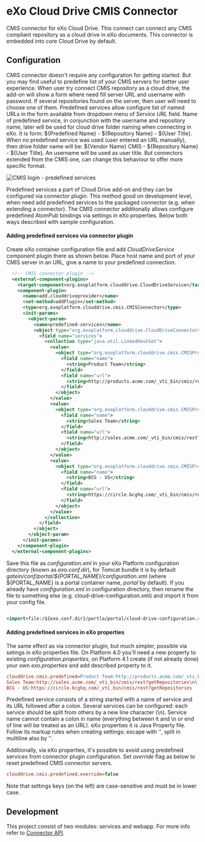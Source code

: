 eXo Cloud Drive CMIS Connector
==============================

CMIS connector for eXo Cloud Drive. This connect can connect any CMIS compliant repository as a cloud drive in eXo documents. 
This connector is embedded into core Cloud Drive by default.

Configuration
-------------

CMIS connector doesn't require any configuration for getting started. But you may find useful to predefine list of your CMIS servers for better user experience. When user try connect CMIS repository as a cloud drive, the add-on will show a form where need fill server URL and username with password. If several repositories found on the server, then user will need to choose one of them. Predefined services allow configure list of named URLs in the form available from dropdown menu of _Service URL_ field. 
Name of predefined service, in conjunction with the username and repository name, later will be used for cloud drive folder naming when connecting in eXo. It is form: ${Predefined Name} - ${Repository Name} - ${User Title}. When no predefined service was used (user entered an URL manually), then drive folder name will be: ${Vendor Name} CMIS - ${Repository Name} - ${User Title}. An username will be used as user title. But connectors extended from the CMIS one, can change this behaviour to offer more specific format.

![CMIS login - predefined services](https://raw.github.com/exo-addons/cloud-drive-extension/master/documentation/cmis/cmis-login-predefined.png)

Predefined services a part of Cloud Drive add-on and they can be configured via connector plugin. This method good on development level, when need add predefined services to the packaged connector (e.g. when extending a connector).
The CMIS connector additionally allows configure predefined AtomPub bindings via settings in eXo properties. Below both ways described with sample configuration.

#### Adding predefined services via connector plugin ####
Create eXo container configuration file and add _CloudDriveService_ component plugin there as shown below. Place host name and port of your CMIS server in an URL, give a name to your predefined connection. 

```xml
  <!-- CMIS connector plugin -->
  <external-component-plugins>
    <target-component>org.exoplatform.clouddrive.CloudDriveService</target-component>
    <component-plugin>
      <name>add.clouddriveprovider</name>
      <set-method>addPlugin</set-method>
      <type>org.exoplatform.clouddrive.cmis.CMISConnector</type>
      <init-params>
        <object-param>
          <name>predefined-services</name>
          <object type="org.exoplatform.clouddrive.CloudDriveConnector$PredefinedServices">
            <field name="services">
              <collection type="java.util.LinkedHashSet">
                <value>
                  <object type="org.exoplatform.clouddrive.cmis.CMISProvider$AtomPub">
                    <field name="name">
                      <string>Product Team</string>
                    </field>
                    <field name="url">
                      <string>http://products.acme.com/_vti_bin/cmis/rest?getRepositories</string>
                    </field>
                  </object>
                </value>
                <value>
                  <object type="org.exoplatform.clouddrive.cmis.CMISProvider$AtomPub">
                    <field name="name">
                      <string>Sales Team</string>
                    </field>
                    <field name="url">
                      <string>http://sales.acme.com/_vti_bin/cmis/rest?getRepositories</string>
                    </field>
                  </object>
                </value>
                <value>
                  <object type="org.exoplatform.clouddrive.cmis.CMISProvider$AtomPub">
                    <field name="name">
                      <string>BCG - US</string>
                    </field>
                    <field name="url">
                      <string>https://circle.bcghq.com/_vti_bin/cmis/rest?getRepositories</string>
                    </field>
                  </object>
                </value>
              </collection>
            </field>
          </object>
        </object-param>
      </init-params>
    </component-plugin>
  </external-component-plugins>
```

Save this file as *configuration.xml* in your eXo Platform configuration directory (known as _exo.conf.dir_), for Tomcat bundle it is by default _gatein/conf/portal/${PORTAL_NAME}/configuration.xml_ (where ${PORTAL_NAME} is a portal container name, *portal* by default). If you already have *configuration.xml* in configuration directory, then rename the file to something else (e.g. cloud-drive-configuration.xml) and import it from your config file.

```xml

<import>file:/${exo.conf.dir}/portla/portal/cloud-drive-configuration.xml</import>

```

#### Adding predefined services in eXo properties ####
The same effect as via connector plugin, but much simpler, possible via setings in eXo properties file. On Platform 4.0 you'll need a new property to existing _configuration.properties_, on Platform 4.1 create (if not already done) your own _exo.properties_ and add described property to it.

```ini
clouddrive.cmis.predefined=Product Team:http://products.acme.com/_vti_bin/cmis/rest?getRepositories\n\
Sales Team:http://sales.acme.com/_vti_bin/cmis/rest?getRepositories\n\
BCG - US:https://circle.bcghq.com/_vti_bin/cmis/rest?getRepositories

```

Predefined service consists of a string started with a name of service and its URL followed after a colon. Several services can be configured: each service should be split from others by a new line character (\n). Service name cannot contain a colon in name (everything between it and \n or end of line will be treated as an URL). eXo properties it is Java Property file. Follow its markup rules when creating settings: escape with '\', split in multiline also by '\'. 

Additionally, via eXo properties, it's possible to avoid using predefined services from connector plugin configuration. Set _override_ flag as below to reset predefined CMIS connector servers. 

```ini
clouddrive.cmis.predefined.override=false
```
Note that settings keys (on the left) are case-sensitive and must be in lower case. 

Development
-----------

This project consist of two modules: services and webapp. For more info refer to [Connector API](https://github.com/exo-addons/cloud-drive-extension/blob/master/documentation/CONNECTOR_API.md). 


